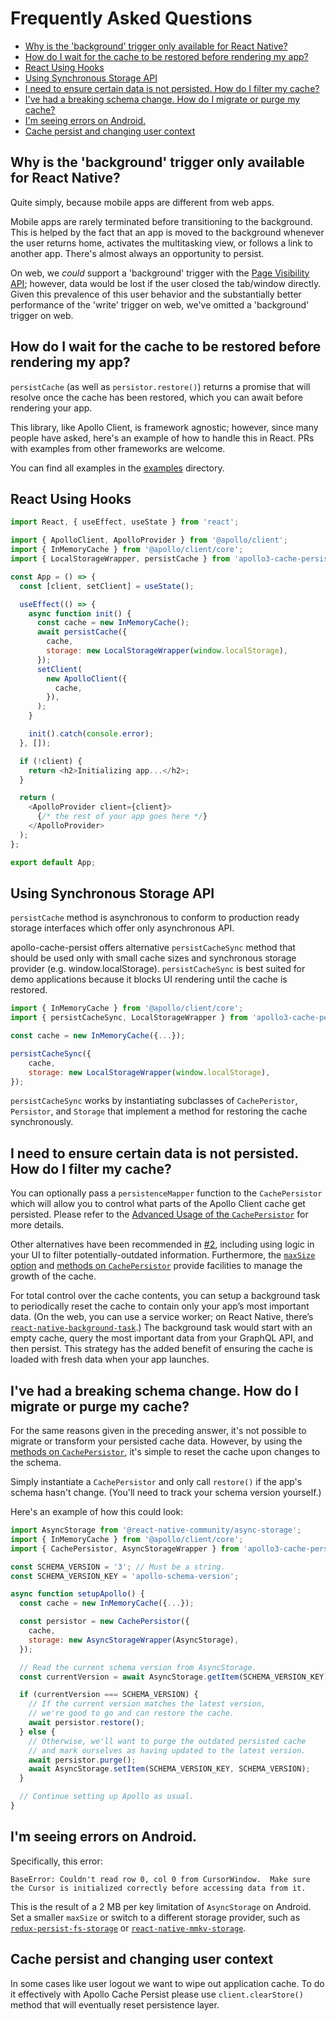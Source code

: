 # Frequently Asked Questions

- [Why is the 'background' trigger only available for React Native?](#why-is-the-background-trigger-only-available-for-React-Native)
- [How do I wait for the cache to be restored before rendering my app?](#how-do-i-wait-for-the-cache-to-be-restored-before-rendering-my-app)
- [React Using Hooks](#react-using-hooks)
- [Using Synchronous Storage API](#using-synchronous-storage-api)
- [I need to ensure certain data is not persisted. How do I filter my cache?](#i-need-to-ensure-certain-data-is-not-persisted-how-do-I-filter-my-cache)
- [I've had a breaking schema change. How do I migrate or purge my cache?](#ive-had-a-breaking-schema-change-how-do-i-migrate-or-purge-my-cache)
- [I'm seeing errors on Android.](#im-seeing-errors-on-android)
- [Cache persist and changing user context](#cache-persist-and-changing-user-context)

## Why is the 'background' trigger only available for React Native?

Quite simply, because mobile apps are different from web apps.

Mobile apps are rarely terminated before transitioning to the background. This
is helped by the fact that an app is moved to the background whenever the user
returns home, activates the multitasking view, or follows a link to another app.
There's almost always an opportunity to persist.

On web, we _could_ support a 'background' trigger with the
[Page Visibility API](https://developer.mozilla.org/en-US/docs/Web/API/Page_Visibility_API);
however, data would be lost if the user closed the tab/window directly. Given
this prevalence of this user behavior and the substantially better performance
of the 'write' trigger on web, we've omitted a 'background' trigger on web.

## How do I wait for the cache to be restored before rendering my app?

`persistCache` (as well as `persistor.restore()`) returns a promise that will
resolve once the cache has been restored, which you can await before rendering
your app.

This library, like Apollo Client, is framework agnostic; however, since many
people have asked, here's an example of how to handle this in React. PRs with
examples from other frameworks are welcome.

You can find all examples in the [examples](./examples/) directory.

## React Using Hooks

```js
import React, { useEffect, useState } from 'react';

import { ApolloClient, ApolloProvider } from '@apollo/client';
import { InMemoryCache } from '@apollo/client/core';
import { LocalStorageWrapper, persistCache } from 'apollo3-cache-persist';

const App = () => {
  const [client, setClient] = useState();

  useEffect(() => {
    async function init() {
      const cache = new InMemoryCache();
      await persistCache({
        cache,
        storage: new LocalStorageWrapper(window.localStorage),
      });
      setClient(
        new ApolloClient({
          cache,
        }),
      );
    }

    init().catch(console.error);
  }, []);

  if (!client) {
    return <h2>Initializing app...</h2>;
  }

  return (
    <ApolloProvider client={client}>
      {/* the rest of your app goes here */}
    </ApolloProvider>
  );
};

export default App;
```

## Using Synchronous Storage API

`persistCache` method is asynchronous to conform to production ready storage interfaces
which offer only asynchronous API.

apollo-cache-persist offers alternative `persistCacheSync` method that should be used only with small cache sizes and synchronous storage provider (e.g. window.localStorage). `persistCacheSync` is best suited for demo applications because it blocks UI rendering until the cache is restored.

```js
import { InMemoryCache } from '@apollo/client/core';
import { persistCacheSync, LocalStorageWrapper } from 'apollo3-cache-persist';

const cache = new InMemoryCache({...});

persistCacheSync({
    cache,
    storage: new LocalStorageWrapper(window.localStorage),
});
```

`persistCacheSync` works by instantiating subclasses of `CachePeristor`, `Persistor`, and `Storage` that implement a method for restoring the cache synchronously.

## I need to ensure certain data is not persisted. How do I filter my cache?

You can optionally pass a `persistenceMapper` function to the `CachePersistor` which
will allow you to control what parts of the Apollo Client cache get persisted. Please
refer to the [Advanced Usage of the `CachePersistor`](https://github.com/apollographql/apollo-cache-persist/blob/master/docs/advanced-usage.md#using-cachepersistor) for more
details.

Other alternatives have been recommended in
[#2](https://github.com/apollographql/apollo3-cache-persist/issues/2#issuecomment-350823835),
including using logic in your UI to filter potentially-outdated information.
Furthermore, the [`maxSize` option](#additional-options) and
[methods on `CachePersistor`](#using-cachepersistor) provide facilities to
manage the growth of the cache.

For total control over the cache contents, you can setup a background task to
periodically reset the cache to contain only your app’s most important data. (On
the web, you can use a service worker; on React Native, there’s
[`react-native-background-task`](https://github.com/jamesisaac/react-native-background-task).)
The background task would start with an empty cache, query the most important
data from your GraphQL API, and then persist. This strategy has the added
benefit of ensuring the cache is loaded with fresh data when your app launches.

## I've had a breaking schema change. How do I migrate or purge my cache?

For the same reasons given in the preceding answer, it's not possible to migrate
or transform your persisted cache data. However, by using the
[methods on `CachePersistor`](#using-cachepersistor), it's simple to reset the
cache upon changes to the schema.

Simply instantiate a `CachePersistor` and only call `restore()` if the app's
schema hasn't change. (You'll need to track your schema version yourself.)

Here's an example of how this could look:

```js
import AsyncStorage from '@react-native-community/async-storage';
import { InMemoryCache } from '@apollo/client/core';
import { CachePersistor, AsyncStorageWrapper } from 'apollo3-cache-persist';

const SCHEMA_VERSION = '3'; // Must be a string.
const SCHEMA_VERSION_KEY = 'apollo-schema-version';

async function setupApollo() {
  const cache = new InMemoryCache({...});

  const persistor = new CachePersistor({
    cache,
    storage: new AsyncStorageWrapper(AsyncStorage),
  });

  // Read the current schema version from AsyncStorage.
  const currentVersion = await AsyncStorage.getItem(SCHEMA_VERSION_KEY);

  if (currentVersion === SCHEMA_VERSION) {
    // If the current version matches the latest version,
    // we're good to go and can restore the cache.
    await persistor.restore();
  } else {
    // Otherwise, we'll want to purge the outdated persisted cache
    // and mark ourselves as having updated to the latest version.
    await persistor.purge();
    await AsyncStorage.setItem(SCHEMA_VERSION_KEY, SCHEMA_VERSION);
  }

  // Continue setting up Apollo as usual.
}
```

## I'm seeing errors on Android.

Specifically, this error:

```
BaseError: Couldn't read row 0, col 0 from CursorWindow.  Make sure the Cursor is initialized correctly before accessing data from it.
```

This is the result of a 2 MB per key limitation of `AsyncStorage` on Android.
Set a smaller `maxSize` or switch to a different storage provider, such
as
[`redux-persist-fs-storage`](https://github.com/leethree/redux-persist-fs-storage) or [`react-native-mmkv-storage`](https://github.com/ammarahm-ed/react-native-mmkv-storage).

## Cache persist and changing user context

In some cases like user logout we want to wipe out application cache.
To do it effectively with Apollo Cache Persist please use `client.clearStore()` method that will
eventually reset persistence layer.
